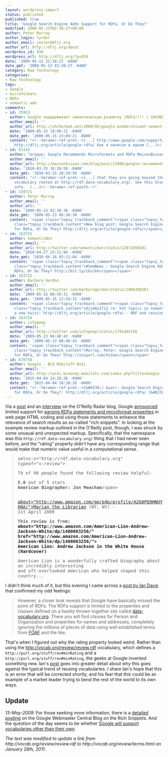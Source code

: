 ```yaml
---
layout: wordpress-import
status: published
published: true
title: 'Google Search Engine Adds Support for RDFa, Or Do They?'
modified: 2009-05-13T02:38:27+00:00
author: Peter Murray
author_login: lyrdor
author_email: jester@dltj.org
author_url: http://dltj.org/about
wordpress_id: 934
wordpress_url: http://dltj.org/?p=934
date: '2009-05-12 22:38:27 -0400'
date_gmt: '2009-05-13 02:38:27 -0400'
category: Raw Technology
categories:
- Raw Technology
tags:
- Google
- microformats
- RDFa
- semantic web
comments:
- id: 35913
  author: Google поддерживает семантическую разметку (RDFa)!!! | SHCHERBAK.NET
  author_email: ''
  author_url: http://shcherbak.net/2009/05/google-podderzhivaet-semanticheskuyu-razmetku-rdfa/
  date: '2009-05-15 19:09:21 -0400'
  date_gmt: '2009-05-15 23:09:21 -0400'
  content: "<!--%kramer-ref-pre%-->[...] http://www.google.com/support/webmasters/bin/answer.py?hl=en&amp;answer=146898
    http://dltj.org/article/google-rdfa/ Как я написал в одном [...]<!--%kramer-ref-post%-->"
- id: 61142
  author: "&raquo; Google Recommends Microformats and RDFa MaisonBisson.com"
  author_email: ''
  author_url: http://maisonbisson.com/blog/post/13988/google-recommends-microformats-and-rdfa/
  date: '2010-03-25 16:39:59 -0400'
  date_gmt: '2010-03-25 20:39:59 -0400'
  content: "<!--%kramer-ref-pre%-->[...] that they are going beyond their made-up
    vocabulary rooted at http://rdf.data-vocabulary.org/. See this blog post for more
    info.  [...]<!--%kramer-ref-post%-->"
- id: 159721
  author: Peter Murray
  author_email: ''
  author_url: ''
  date: '2009-05-13 02:38:30 -0400'
  date_gmt: '2009-05-13 06:38:30 -0400'
  content: '<span class="topsy_trackback_comment"><span class="topsy_twitter_username"><span
    class="topsy_trackback_content">New blog post: Google Search Engine Adds Support
    for RDFa, Or Do They? http://dltj.org/article/google-rdfa/</span></span>'
- id: 163721
  author: SemanticBot
  author_email: ''
  author_url: http://twitter.com/semanticbot/status/12971050201
  date: '2010-04-27 23:11:04 -0400'
  date_gmt: '2010-04-28 03:11:04 -0400'
  content: '<span class="topsy_trackback_comment"><span class="topsy_twitter_username"><span
    class="topsy_trackback_content">#SemNews : Google Search Engine Adds Support for
    RDFa, Or Do They? http://bit.ly/cGcCkk</span></span>'
- id: 163722
  author: Barbara Gordon
  author_email: ''
  author_url: http://twitter.com/barbaragordon/status/1804380281
  date: '2009-05-15 08:59:31 -0400'
  date_gmt: '2009-05-15 12:59:31 -0400'
  content: '<span class="topsy_trackback_comment"><span class="topsy_twitter_username"><span
    class="topsy_trackback_content">@jimmy1712 re: hot topics in semantic web, here''s
    a new twist: http://dltj.org/article/google-rdfa/ - RDF and reusing existing vocab</span></span>'
- id: 163724
  author: infopeep
  author_email: ''
  author_url: http://twitter.com/infopeep/status/1781444156
  date: '2009-05-13 04:40:43 -0400'
  date_gmt: '2009-05-13 08:40:43 -0400'
  content: '<span class="topsy_trackback_comment"><span class="topsy_twitter_username"><span
    class="topsy_trackback_content">Murray, Peter: Google Search Engine Adds Support
    for RDFa, Or Do They? http://snipurl.com/hx3ue</span></span>'
- id: 678758
  author: Google - BC$ MobileTV Wiki
  author_email: ''
  author_url: http://wiki.bcmoney-mobiletv.com/index.php?title=Google
  date: '2015-04-04 14:28:26 -0400'
  date_gmt: '2015-04-04 18:28:26 -0400'
  content: "<!--%kramer-ref-pre%-->[&#8230;] &uarr; Google Search Engine Adds Support
    for RDFa, Or Do They?: http://dltj.org/article/google-rdfa/ [&#8230;]<!--%kramer-ref-post%-->"
---
```

<p>Via a <a href="http://radar.oreilly.com/2009/05/google-announces-support-for-m.html" title="Google Announces Support for Microformats and RDFa - O'Reilly Radar">post</a> and an <a href="http://radar.oreilly.com/2009/05/google-adds-microformat-parsin.html" title="Google Engineering Explains Microformat Support in Searches - O'Reilly Radar">interview</a> on the O'Reilly Radar blog, Google <a href="http://googleblog.blogspot.com/2009/05/more-search-options-and-other-updates.html" title="Official Google Blog: More Search Options and other updates from our Searchology event">announced</a> limited support for <a href="http://www.google.com/support/webmasters/bin/topic.py?topic=21997" title="Structured data (rich snippets) - Webmasters/Site owners Help">parsing RDFa statements and microformat properties</a> in web page HTML coding and using those statements to enhance the relevance of search results as so-called "rich snippets".  In looking at the example review markup outlined in the O'Reilly post, though, I was struck by some unusual and unexpected markup.  Specifically, that the namespace was this <code>http://rdf.data-vocabulary.org/</code> thing that I had never seen before, and the "rating" property didn't have any corresponding range that would make that numeric value useful in a computational sense.<br />
<!--more--></p>
<blockquote style="font-family: monospace;"><div <b>xmlns:v="http://rdf.data-vocabulary.org" typeof="v:review"</b>></p>
<div>
    79 of 98 people found the following review helpful:
  </div>
<p></p>
<div>
    <span><b><span property="v:rating">5.0</span></b> out of 5 stars</span><br />
    <span><b>American Biographer: Jon Meacham</b>/span>
  </div>
<p></p>
<div><a href="http://www.amazon.com/gp/pdp/profile/A2G8PQ9HNUY6NA/"><br />
       <span property="v:reviewer"<br />
                 about="http://www.amazon.com/gp/pdp/profile/A2G8PQ9HNUY6NA/">Marian the Librarian</span></a> (NY, NY)  - <br />
       <span property="v:dtreviewed">1st April 2009</span>
  </div>
<p></p>
<div>
    <b>This review is from: <br />
      <a property="v:itemreviewed" <br />
           about="http://www.amazon.com/American-Lion-Andrew-Jackson-White/dp/1400063256/"<br />
           href="http://www.amazon.com/American-Lion-Andrew-Jackson-White/dp/1400063256/"><br />
      American Lion: Andrew Jackson in the White House (Hardcover)</a></b></p></div>
<p></p>
<div class="review" property="v:description">
    American Lion is a wonderfully crafted biography about an incredibly interesting <br />
    and oft-overlooked American who helped shaped this country...
  </div>
<p>
</div>
</blockquote>
<p>I didn't think much of it, but this evening I came across a <a href="http://iandavis.com/blog/2009/05/googles-rdfa-a-damp-squib" title="Internet Alchemy &amp;raquo; Google&amp;#8217;s RDFa a Damp Squib">post by Ian Davis</a> that confirmed my odd feelings:<br />
<blockquote>However, a closer look reveals that Google have basically missed the point of RDFa. The RDFa support is limited to the properties and classes defined on a hastily thrown together site called <a href="http://data-vocabulary.org/" title="Data Vocabulary homepage">data-vocabulary.org</a>. There you will find classes for Person and Organization and properties for names and addresses, completely ignoring the millions of pieces of data using well established terms from <a href="http://xmlns.com/foaf/0.1/" title="FOAF vocabulary">FOAF</a> and the like.</p></blockquote>
<p>  That's when I figured out why the rating property looked weird.  Rather than using the <a href="http://vocab.org/review/terms.html" title="Review vocabulary">http://vocab.org/review/review.rdf</a> vocabulary, which defines a <code>http://purl.org/stuff/rev#minRating</code> and a <code>http://purl.org/stuff/rev#minRating</code>, the geeks at Google invented something new.  Ian's <a href="http://iandavis.com/blog/2009/05/googles-rdfa-a-damp-squib" title="Internet Alchemy &amp;raquo; Google&amp;#8217;s RDFa a Damp Squib">post</a> goes into greater detail about why this goes against the typical trend of reusing vocabularies.  I share Ian's hope that this is an error that will be corrected shortly, and his fear that this could be an example of a market leader trying to bend the rest of the world to its own ways.</p>
<h2>Update</h2>
<p><i>13-May-2009:</i>  For those seeking more information, there is a <a href="http://googlewebmastercentral.blogspot.com/2009/05/introducing-rich-snippets.html" title="Official Google Webmaster Central Blog: Introducing Rich Snippets">detailed posting</a> on the Google Webmaster Central Blog on the Rich Snippets.  And the question of the day seems to be whether <a href="http://googlewebmastercentral.blogspot.com/2009/05/introducing-rich-snippets.html?showComment=1242206220000#c2041139679460323259" title="Official Google Webmaster Central Blog: Introducing Rich Snippets">Google will support vocabularies other than their own</a>.
<p style="padding:0;margin:0;font-style:italic;">The text was modified to update a link from http://vocab.org/review/review.rdf to http://vocab.org/review/terms.html on January 28th, 2011.</p>
